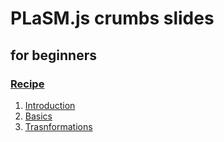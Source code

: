 # PLaSM.js crumbs slides

## for beginners

### [Recipe](Readme.md)

1. [Introduction](introduction/Readme.md)
2. [Basics](basics/Readme.md)
3. [Trasnformations](transformations/Readme.md)

